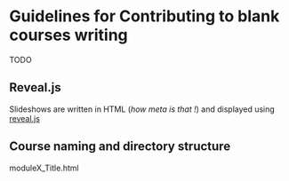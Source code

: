 # Guidelines for Contributing to blank courses writing  

 TODO

## Reveal.js
Slideshows are written in HTML (_how meta is that !_) and displayed using [reveal.js](http://lab.hakim.se/reveal-js/#/)

## Course naming and directory structure
moduleX_Title.html
